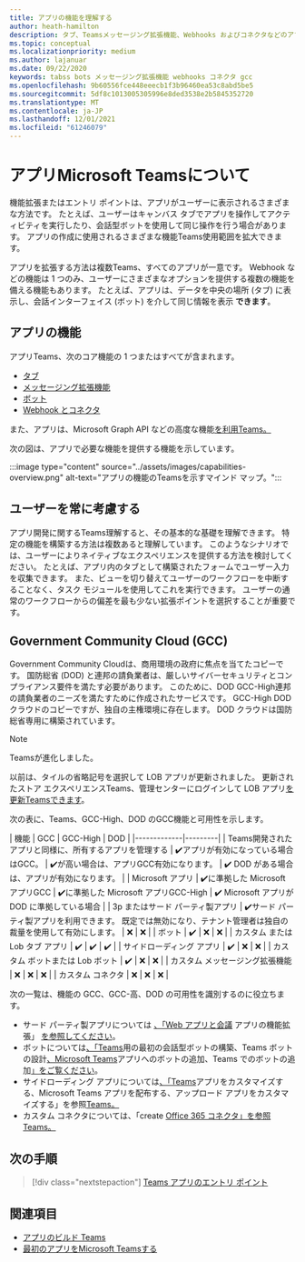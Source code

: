 ```yaml
---
title: アプリの機能を理解する
author: heath-hamilton
description: タブ、Teamsメッセージング拡張機能、Webhooks およびコネクタなどのアプリ機能の説明。
ms.topic: conceptual
ms.localizationpriority: medium
ms.author: lajanuar
ms.date: 09/22/2020
keywords: tabss bots メッセージング拡張機能 webhooks コネクタ gcc
ms.openlocfilehash: 9b60556fce448eeecb1f3b96460ea53c8abd5be5
ms.sourcegitcommit: 5df8c1013005305996e8ded3538e2b5845352720
ms.translationtype: MT
ms.contentlocale: ja-JP
ms.lasthandoff: 12/01/2021
ms.locfileid: "61246079"
---
```

# <a name="understand-microsoft-teams-app-capabilities"></a>アプリMicrosoft Teamsについて

機能拡張またはエントリ ポイントは、アプリがユーザーに表示されるさまざまな方法です。 たとえば、ユーザーはキャンバス タブでアプリを操作してアクティビティを実行したり、会話型ボットを使用して同じ操作を行う場合があります。 アプリの作成に使用されるさまざまな機能Teams使用範囲を拡大できます。

アプリを拡張する方法は複数Teams、すべてのアプリが一意です。 Webhook などの機能は 1 つのみ、ユーザーにさまざまなオプションを提供する複数の機能を備える機能もあります。 たとえば、アプリは、データを中央の場所 (タブ) に表示し、会話インターフェイス (ボット) を介して同じ情報を表示 **できます**。

## <a name="app-capabilities"></a>アプリの機能

アプリTeams、次のコア機能の 1 つまたはすべてが含まれます。

* [タブ](../tabs/what-are-tabs.md)
* [メッセージング拡張機能](../messaging-extensions/what-are-messaging-extensions.md)
* [ボット](../bots/what-are-bots.md)
* [Webhook とコネクタ](../webhooks-and-connectors/what-are-webhooks-and-connectors.md)

また、アプリは、Microsoft Graph API などの高度な機能[を利用Teams。](/graph/teams-concept-overview)

次の図は、アプリで必要な機能を提供する機能を示しています。

:::image type="content" source="../assets/images/capabilities-overview.png" alt-text="アプリの機能のTeamsを示すマインド マップ。":::

## <a name="always-consider-your-user"></a>ユーザーを常に考慮する

アプリ開発に関するTeams理解すると、その基本的な基礎を理解できます。 特定の機能を構築する方法は複数あると理解しています。 このようなシナリオでは、ユーザーによりネイティブなエクスペリエンスを提供する方法を検討してください。
たとえば、アプリ内のタブとして構築されたフォームでユーザー入力を収集できます。 また、ビューを切り替えてユーザーのワークフローを中断することなく、タスク モジュールを使用してこれを実行できます。 ユーザーの通常のワークフローからの偏差を最も少ない拡張ポイントを選択することが重要です。

## <a name="government-community-cloud-gcc"></a>Government Community Cloud (GCC)

Government Community Cloudは、商用環境の政府に焦点を当てたコピーです。 国防総省 (DOD) と連邦の請負業者は、厳しいサイバーセキュリティとコンプライアンス要件を満たす必要があります。 このために、DOD GCC-High連邦の請負業者のニーズを満たすために作成されたサービスです。 GCC-High DOD クラウドのコピーですが、独自の主権環境に存在します。 DOD クラウドは国防総省専用に構築されています。

> [!NOTE]
> Teamsが進化しました。
> 
> 以前は、タイルの省略記号を選択して LOB アプリが更新されました。 更新されたストア エクスペリエンスTeams、管理センターにログインして LOB アプリ[を更新Teamsできます](https://admin.teams.microsoft.com)。

次の表に、Teams、GCC-High、DOD のGCC機能と可用性を示します。

| 機能   | GCC | GCC-High | DOD |
|-------------|---------|
| Teams開発されたアプリと同様に、所有するアプリを管理する | ✔️アプリが有効になっている場合はGCC。 | ✔️が高い場合は、アプリGCC有効になります。 | ✔️ DOD がある場合は、アプリが有効になります。 |
| Microsoft アプリ | ✔️に準拠した Microsoft アプリGCC | ✔️に準拠した Microsoft アプリGCC-High | ✔️ Microsoft アプリが DOD に準拠している場合 |
| 3p またはサード パーティ製アプリ | ✔️サード パーティ製アプリを利用できます。 既定では無効になり、テナント管理者は独自の裁量を使用して有効にします。 | ❌ | ❌ |
| ボット | ✔️ | ❌ | ❌ |
| カスタム または Lob タブ アプリ |  ✔️ | ✔️ | ✔️ |
| サイドローディング アプリ | ✔️ | ❌ | ❌ |
| カスタム ボットまたは Lob ボット | ✔️ | ❌ | ❌ |
| カスタム メッセージング拡張機能 | ❌ | ❌ | ❌ |
| カスタム コネクタ | ❌ | ❌ | ❌ |

次の一覧は、機能の GCC、GCC-高、DOD の可用性を識別するのに役立ちます。

* サード パーティ製アプリについては [、「Web アプリと会議](../samples/integrating-web-apps.md) アプリの機能拡張」 [を参照してください](../apps-in-teams-meetings/meeting-app-extensibility.md)。
* ボットについては[、「Teams](../get-started/first-app-bot.md)用の最初の会話型ボットの構築、Teams ボットの設計[、Microsoft Teams](../bots/design/bots.md)アプリへの[](../resources/bot-v3/bots-overview.md)ボットの追加、Teams でのボットの追加[」をご覧ください](../bots/what-are-bots.md)。
* サイドローディング アプリについては[、「Teams](../concepts/design/enable-app-customization.md)アプリをカスタマイズする、Microsoft Teams アプリを配布[](../concepts/deploy-and-publish/apps-publish-overview.md)する、アップロード アプリをカスタマイズする」を参照[Teams。](../concepts/deploy-and-publish/apps-upload.md)
* カスタム コネクタについては、「create [Office 365 コネクタ」を参照Teams。](../webhooks-and-connectors/how-to/connectors-creating.md)

## <a name="next-step"></a>次の手順

> [!div class="nextstepaction"]
> [Teams アプリのエントリ ポイント](../concepts/extensibility-points.md)

## <a name="see-also"></a>関連項目

* [アプリのビルド Teams](../overview.md)
* [最初のアプリをMicrosoft Teamsする](../build-your-first-app/build-first-app-overview.md)